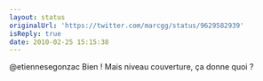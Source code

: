 ```yaml
---
layout: status
originalUrl: 'https://twitter.com/marcgg/status/9629582939'
isReply: true
date: 2010-02-25 15:15:38
---
```


@etiennesegonzac Bien
! Mais niveau couverture, ça donne quoi ?
